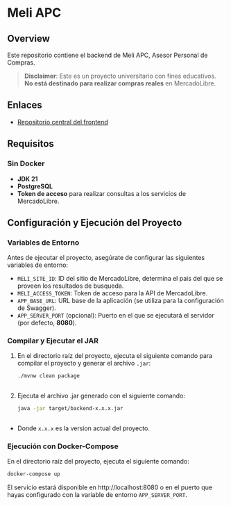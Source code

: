 # Meli APC

## Overview
Este repositorio contiene el backend de Meli APC, Asesor Personal de Compras.

> **Disclaimer**: Este es un proyecto universitario con fines educativos. **No está destinado para realizar compras reales** en MercadoLibre.

## Enlaces
- [Repositorio central del frontend](http://github.com/angelodpadron/meli-apc-front)

## Requisitos

### Sin Docker
- **JDK 21**
- **PostgreSQL**
- **Token de acceso** para realizar consultas a los servicios de MercadoLibre.

## Configuración y Ejecución del Proyecto

### Variables de Entorno
Antes de ejecutar el proyecto, asegúrate de configurar las siguientes variables de entorno:

- `MELI_SITE_ID`: ID del sitio de MercadoLibre, determina el pais del que se proveen los resultados de busqueda.
- `MELI_ACCESS_TOKEN`: Token de acceso para la API de MercadoLibre.
- `APP_BASE_URL`: URL base de la aplicación (se utiliza para la configuración de Swagger).
- `APP_SERVER_PORT` (opcional): Puerto en el que se ejecutará el servidor (por defecto, **8080**).



### Compilar y Ejecutar el JAR
1. En el directorio raíz del proyecto, ejecuta el siguiente comando para compilar el proyecto y generar el archivo `.jar`:

   ```bash
   ./mvnw clean package
  
2. Ejecuta el archivo .jar generado con el siguiente comando:

   ```bash
   java -jar target/backend-x.x.x.jar
  
- Donde `x.x.x` es la version actual del proyecto.

### Ejecución con Docker-Compose
En el directorio raíz del proyecto, ejecuta el siguiente comando:

  ```bash
  docker-compose up
  ```

El servicio estará disponible en http://localhost:8080 o en el puerto que hayas configurado con la variable de entorno `APP_SERVER_PORT`.
